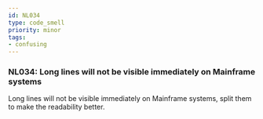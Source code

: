 ```yaml
---
id: NL034
type: code_smell
priority: minor
tags:
- confusing 
---
```


### NL034: Long lines will not be visible immediately on Mainframe systems
Long lines will not be visible immediately on Mainframe systems, split them to make the readability better.
